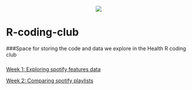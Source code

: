 <p align="center">
  <img src="https://github.com/DataS-DH/R-coding-club/blob/master/SetupDocs/rcodingclubskinny.png"/>
</p>


# R-coding-club

###Space for storing the code and data we explore in the Health R coding club

###
[Week 1: Exploring spotify features data](http://htmlpreview.github.com/?https://github.com/DataS-DH/R-coding-club/blob/master/Spotify_songs.html)

[Week 2: Comparing spotify playlists](http://htmlpreview.github.io/?)

